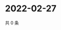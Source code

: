 # 2022-02-27

共 0 条

<!-- BEGIN WEIBO -->
<!-- 最后更新时间 Sun Feb 27 2022 00:00:39 GMT+0800 (China Standard Time) -->

<!-- END WEIBO -->
